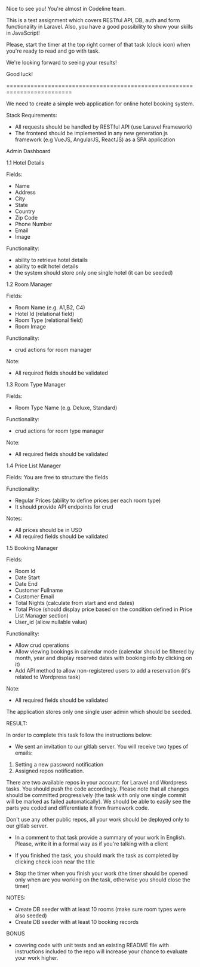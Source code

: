Nice to see you! You're almost in Codeline team. 

This is a test assignment which covers RESTful API, DB, auth and form functionality in Laravel. Also, you have a good possibility to show your skills in JavaScript!

Please, start the timer at the top right corner of that task (clock icon) when you're ready to read and go with task.

We're looking forward to seeing your results!

Good luck!

=========================================================================

We need to create a simple web application for online hotel booking system. 

Stack Requirements:

- All requests should be handled by RESTful API (use Laravel Framework)
- The frontend should be implemented in any new generation js framework (e.g VueJS, AngularJS, ReactJS) as a SPA application

Admin Dashboard

1.1 Hotel Details

Fields:
- Name
- Address
- City
- State
- Country
- Zip Code
- Phone Number
- Email
- Image

Functionality:
- ability to retrieve hotel details
- ability to edit hotel details
- the system should store only one single hotel (it can be seeded)

1.2 Room Manager

Fields:
- Room Name (e.g. A1,B2, C4)
- Hotel Id (relational field)
- Room Type (relational field)
- Room Image

Functionality:
- crud actions for room manager

Note:
- All required fields should be validated 

1.3 Room Type Manager

Fields:
- Room Type Name (e.g. Deluxe, Standard)
 
Functionality:
- crud actions for room type manager

Note:
- All required fields should be validated 

1.4 Price List Manager

Fields:
You are free to structure the fields

Functionality:
- Regular Prices (ability to define prices per each room type) 
- It should provide API endpoints for crud

Notes:
- All prices should be in USD
- All required fields should be validated 

1.5 Booking Manager

Fields:
- Room Id
- Date Start
- Date End
- Customer Fullname
- Customer Email
- Total Nights (calculate from start and end dates)
- Total Price (should display price based on the condition defined in Price List Manager section)
- User_id (allow nullable value)

Functionality:
- Allow crud operations
- Allow viewing bookings in calendar mode (calendar should be filtered by month, year and display reserved dates with booking info by clicking on it)
- Add API method to allow non-registered users to add a reservation (it's related to Wordpress task)

Note:
- All required fields should be validated  

The application stores only one single user admin which should be seeded.

RESULT:

In order to complete this task follow the instructions below:

- We sent an invitation to our gitlab server. You will receive two types of emails:
1. Setting a new password notification
3. Assigned repos notification.

There are two available repos in your account: for Laravel and Wordpress tasks. You should push the code accordingly.  Please note that all changes should be committed progressively (the task with only one single commit will be marked as failed automatically). We should be able to easily see the parts you coded and differentiate it from framework code.

Don't use any other public repos, all your work should be deployed only to our gitlab server.

- In a comment to that task provide a summary of your work in English. Please, write it in a formal way as if you're talking with a client

- If you finished the task, you should mark the task as completed by clicking check icon near the title

- Stop the timer when you finish your work (the timer should be opened only when are you working on the task, otherwise you should close the timer)

NOTES:

- Create DB seeder with at least 10 rooms (make sure room types were also seeded)
- Create DB seeder with at least 10 booking records

BONUS
- covering code with unit tests and an existing README file with instructions included to the repo will increase your chance to evaluate your work higher. 
